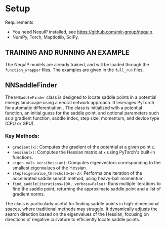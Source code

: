 # Setup
Requirements:
- You need NequIP installed, see https://github.com/mir-group/nequip.
- NumPy, Torch, Maptlotlib, SciPy.

## TRAINING AND RUNNING AN EXAMPLE

The NequIP models are already trained, and will be loaded through the `function_wrapper` files. The examples are given in the `full_run` files.

## NNSaddleFinder

The `NNSaddleFinder` class is designed to locate saddle points in a potential energy landscape using a neural network approach. It leverages PyTorch for automatic differentiation . The class is initialized with a potential function, an initial guess for the saddle point, and optional parameters such as a gradient function, saddle index, step size, momentum, and device type (CPU or GPU).

### Key Methods:
- `gradient(x)`: Computes the gradient of the potential at a given point `x`.
- `hessian(x)`: Computes the Hessian matrix at `x` using PyTorch's built-in functions.
- `eigen_vals_vecs(hessian)`: Computes eigenvectors corresponding to the smallest eigenvalues of the Hessian.
- `step(eigenvalue_threshold=1e-3)`: Performs one iteration of the accelerated saddle search method, using heavy-ball momentum.
- `find_saddle(iterations=100, verbose=False)`: Runs multiple iterations to find the saddle point, returning the approximate saddle point and a list of gradient norms.

The class is particularly useful for finding saddle points in high-dimensional spaces, where traditional methods may struggle. It dynamically adjusts the search direction based on the eigenvalues of the Hessian, focusing on directions of negative curvature to efficiently locate saddle points.
